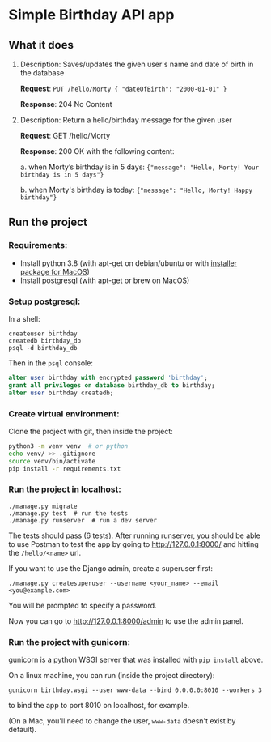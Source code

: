 # Simple Birthday API app

## What it does

1. Description: Saves/updates the given user's name and date of birth in the database

    **Request**: `PUT /hello/Morty { "dateOfBirth": "2000-01-01" }`

    **Response**: 204 No Content

2. Description: Return a hello/birthday message for the given user

    **Request**: GET /hello/Morty

    **Response**: 200 OK with the following content:
    
    a. when Morty’s birthday is in 5 days:
        `{"message": "Hello, Morty! Your birthday is in 5 days"}`

    b. when Morty's birthday is today:
        `{"message": "Hello, Morty! Happy birthday"}`

## Run the project

### Requirements:

- Install python 3.8 (with apt-get on debian/ubuntu or with [installer package for MacOS](https://www.python.org/downloads/mac-osx/))
- Install postgresql (with apt-get or brew on MacOS)

### Setup postgresql:

In a shell:
```buildoutcfg
createuser birthday
createdb birthday_db
psql -d birthday_db
```

Then in the `psql` console:
```sql
alter user birthday with encrypted password 'birthday';
grant all privileges on database birthday_db to birthday;
alter user birthday createdb;
```

### Create virtual environment:

Clone the project with git, then inside the project:
```sh
python3 -m venv venv  # or python
echo venv/ >> .gitignore
source venv/bin/activate
pip install -r requirements.txt
```

### Run the project in localhost:

```buildoutcfg
./manage.py migrate
./manage.py test  # run the tests
./manage.py runserver  # run a dev server
```
The tests should pass (6 tests). After running runserver, you should be able to use Postman to
test the app by going to http://127.0.0.1:8000/ and hitting the `/hello/<name>` url.

If you want to use the Django admin, create a superuser first:
```buildoutcfg
./manage.py createsuperuser --username <your_name> --email <you@example.com>
```
You will be prompted to specify a password.

Now you can go to http://127.0.0.1:8000/admin to use the admin panel.

### Run the project with gunicorn:

gunicorn is a python WSGI server that was installed with `pip install` above.

On a linux machine, you can run (inside the project directory):
```buildoutcfg
gunicorn birthday.wsgi --user www-data --bind 0.0.0.0:8010 --workers 3
``` 
to bind the app to port 8010 on localhost, for example.

(On a Mac, you'll need to change the user, `www-data` doesn't exist by default). 
